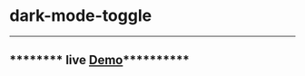 # dark-mode-toggle

----------------------------------------------------------
******** live <a href="https://syrinelarbi.github.io/dark-mode-toggle/">Demo</a>**********
-------------------------------------------------------------
